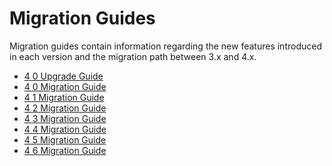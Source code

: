 # Migration Guides

Migration guides contain information regarding the new features introduced in
each version and the migration path between 3.x and 4.x.

- [4 0 Upgrade Guide](./4-0-upgrade-guide.md)
- [4 0 Migration Guide](./4-0-migration-guide.md)
- [4 1 Migration Guide](./4-1-migration-guide.md)
- [4 2 Migration Guide](./4-2-migration-guide.md)
- [4 3 Migration Guide](./4-3-migration-guide.md)
- [4 4 Migration Guide](./4-4-migration-guide.md)
- [4 5 Migration Guide](./4-5-migration-guide.md)
- [4 6 Migration Guide](./4-6-migration-guide.md)
